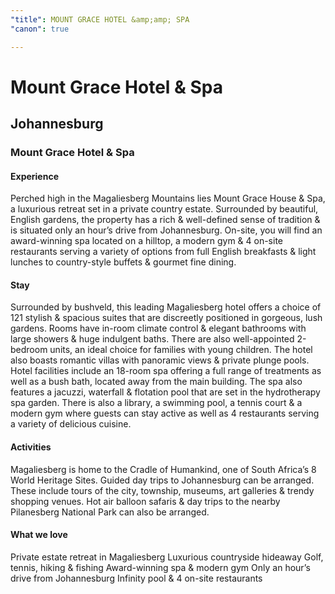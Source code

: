 ```yaml
---
"title": MOUNT GRACE HOTEL &amp;amp; SPA
"canon": true

---
```


# Mount Grace Hotel & Spa
## Johannesburg
### Mount Grace Hotel & Spa

#### Experience
Perched high in the Magaliesberg Mountains lies Mount Grace House &amp; Spa, a luxurious retreat set in a private country estate.
Surrounded by beautiful, English gardens, the property has a rich &amp; well-defined sense of tradition &amp; is situated only an hour’s drive from Johannesburg.
On-site, you will find an award-winning spa located on a hilltop, a modern gym &amp; 4 on-site restaurants serving a variety of options from full English breakfasts &amp; light lunches to country-style buffets &amp; gourmet fine dining.

#### Stay
Surrounded by bushveld, this leading Magaliesberg hotel offers a choice of 121 stylish &amp; spacious suites that are discreetly positioned in gorgeous, lush gardens.
Rooms have in-room climate control &amp; elegant bathrooms with large showers &amp; huge indulgent baths.  There are also well-appointed 2-bedroom units, an ideal choice for families with young children.  The hotel also boasts romantic villas with panoramic views &amp; private plunge pools.
Hotel facilities include an 18-room spa offering a full range of treatments as well as a bush bath, located away from the main building.  The spa also features a jacuzzi, waterfall &amp; flotation pool that are set in the hydrotherapy spa garden.
There is also a library, a swimming pool, a tennis court &amp; a modern gym where guests can stay active as well as 4 restaurants serving a variety of delicious cuisine.

#### Activities
Magaliesberg is home to the Cradle of Humankind, one of South Africa’s 8 World Heritage Sites.
Guided day trips to Johannesburg can be arranged.  These include tours of the city, township, museums, art galleries &amp; trendy shopping venues.  Hot air balloon safaris &amp; day trips to the nearby Pilanesberg National Park can also be arranged.


#### What we love
Private estate retreat in Magaliesberg
Luxurious countryside hideaway
Golf, tennis, hiking &amp; fishing
Award-winning spa &amp; modern gym
Only an hour’s drive from Johannesburg
Infinity pool &amp; 4 on-site restaurants